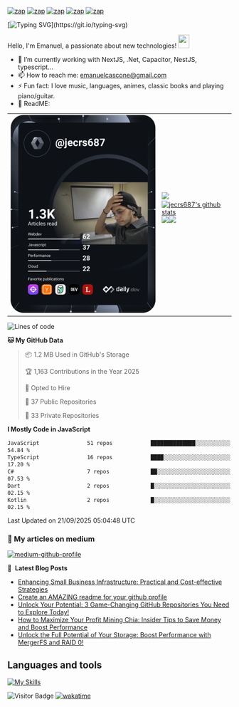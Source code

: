 


[![zap](https://img.shields.io/badge/Telegram-2CA5E0?style=for-the-badge&logo=telegram&logoColor=white)](https://telegram.me/jecrs687)
[![zap](https://img.shields.io/badge/Messenger-00B2FF?style=for-the-badge&logo=messenger&logoColor=white)](https://www.messenger.com/t/jecrs687)
[![zap](https://img.shields.io/badge/Discord-7289DA?style=for-the-badge&logo=discord&logoColor=white)](https://discordapp.com/users/551785804888932354)
[![zap](https://img.shields.io/badge/Instagram-E4405F?style=for-the-badge&logo=instagram&logoColor=white)](https://www.instagram.com/jecrs687/)
[![zap]( https://img.shields.io/badge/LinkedIn-0077B5?style=for-the-badge&logo=linkedin&logoColor=white)](https://www.linkedin.com/in/jecrs687/)

[![Typing SVG](https://readme-typing-svg.herokuapp.com?lines=Hi%2C+I'm+happy+because+you+are+here!!!)](https://git.io/typing-svg)

Hello, I'm Emanuel, a passionate about new technologies! <a href="https://www.gautamkrishnar.com/"><img src="https://media.giphy.com/media/hvRJCLFzcasrR4ia7z/giphy.gif" width="25px" height="30px"></a>

- 🍃 I’m currently working with NextJS, .Net, Capacitor, NestJS, typescript...
- 📫 How to reach me: emanuelcascone@gmail.com
- ⚡ Fun fact: I love music, languages, animes, classic books and playing piano/guitar.
- 🫣 ReadME: 

<table cellspacing="0" cellpadding="0" style="width: fit-content; border:0; max-width: fit-content">
        <tr>
                <td>
                        <a href="https://app.daily.dev/jecrs687">
                                <img src="https://github.com/jecrs687/jecrs687/blob/main/devcard.svg"
                                        width="400" alt="Emanuel Cascone's Dev Card" />
                        </a>
                </td>
                <td>
                        <table style="width: fit-content; border:0;">
                                <tr>
                                        <a href="https://github.com/jecrs687">
                                                <img src="https://github-readme-stats.vercel.app/api/wakatime?username=jecrs687&langs_count=10&layout=compact&custom_title=Emanuel%20Cascone%20WakaTime&theme=dark&hide_border=true"
                                                        width="400">
                                        </a>
                                </tr>
                          <br/>
                                <tr>
                                        <a href="https://github.com/jecrs687">
                                               <img aling="center"
                                                        src="https://github-readme-stats.vercel.app/api?username=jecrs687&show_icons=true&include_all_commits=true&theme=dark&hide_border=true&count_private=true&ring_color=pink"
                                                        alt="jecrs687's github stats" width="400"/>
                                        </a> 
                                </tr>
                          <br/>
                                <tr> 
                                              <a href="https://github.com/jecrs687">
                                                                   <img src="https://github-readme-stats.vercel.app/api/top-langs/?username=jecrs687&layout=compact&theme=dark&hide_border=true&langs_count=6"
                                                                          width="190" /></a><a
                                                                  href="https://spotify-github-profile.vercel.app/api/view?uid=31tl7hwnjbfgpjinrrnzwnitba7e&redirect=true"><img aling="center"
                                                                          src="https://spotify-github-profile.vercel.app/api/view?uid=31tl7hwnjbfgpjinrrnzwnitba7e&cover_image=true&theme=novatorem&show_offline=true&background_color=000000&bar_color=53b14f&bar_color_cover=false"
                                                                          width="190" />
                                                          </a>       
                                </tr>
                        </table>
                </td>
        </tr>
</table>

<!--START_SECTION:waka-->
![Lines of code](https://img.shields.io/badge/From%20Hello%20World%20I%27ve%20Written-5.1%20million%20lines%20of%20code-blue)

**🐱 My GitHub Data** 

> 📦 1.2 MB Used in GitHub's Storage 
 > 
> 🏆 1,163 Contributions in the Year 2025
 > 
> 💼 Opted to Hire
 > 
> 📜 37 Public Repositories 
 > 
> 🔑 33 Private Repositories 
 > 
**I Mostly Code in JavaScript** 

```text
JavaScript               51 repos            ██████████████░░░░░░░░░░░   54.84 % 
TypeScript               16 repos            ████░░░░░░░░░░░░░░░░░░░░░   17.20 % 
C#                       7 repos             ██░░░░░░░░░░░░░░░░░░░░░░░   07.53 % 
Dart                     2 repos             █░░░░░░░░░░░░░░░░░░░░░░░░   02.15 % 
Kotlin                   2 repos             █░░░░░░░░░░░░░░░░░░░░░░░░   02.15 % 
```




 Last Updated on 21/09/2025 05:04:48 UTC
<!--END_SECTION:waka-->

### 📖 My articles on medium

  [![medium-github-profile](https://github-readme-medium-recent-article.vercel.app/medium/@jecrs687/0)](https://github-readme-medium-recent-article.vercel.app/medium/@jecrs687/0)

📕 &nbsp;**Latest Blog Posts**

<!-- BLOG-POST-LIST:START -->
- [Enhancing Small Business Infrastructure: Practical and Cost-effective Strategies](https://dev.to/jecrs687/enhancing-small-business-infrastructure-practical-and-cost-effective-strategies-477l)
- [Create an AMAZING readme for your github profile](https://dev.to/jecrs687/create-a-amazing-readme-for-your-github-profile-3jj0)
- [Unlock Your Potential: 3 Game-Changing GitHub Repositories You Need to Explore Today!](https://dev.to/jecrs687/best-repositories-to-learn-something-different-487c)
- [How to Maximize Your Profit Mining Chia: Insider Tips to Save Money and Boost Performance](https://dev.to/jecrs687/como-aumentar-o-lucro-com-a-chia-para-pequenos-fazendeiros-ou-iniciantes-1o2b)
- [Unlock the Full Potential of Your Storage: Boost Performance with MergerFS and RAID 0!](https://dev.to/jecrs687/criar-plots-em-ssds-com-menos-de-249g-livres-linux-2o0e)
<!-- BLOG-POST-LIST:END -->

## Languages and tools

  [![My Skills](https://skillicons.dev/icons?i=nodejs,javascript,typescript,c,python,vscode,linux,docker,mysql,mongodb,redis,heroku,html,css,scss,aws,react,nestjs,nextjs,graphql,express,firebase,github,wordpress,discord)](https://skillicons.dev)
  
![Visitor Badge](https://visitor-badge.laobi.icu/badge?page_id=jecrs687.jecrs687)
[![wakatime](https://wakatime.com/badge/user/777fc214-6eb8-4627-8c93-467c3ac7e028.svg)](https://wakatime.com/@777fc214-6eb8-4627-8c93-467c3ac7e028)
